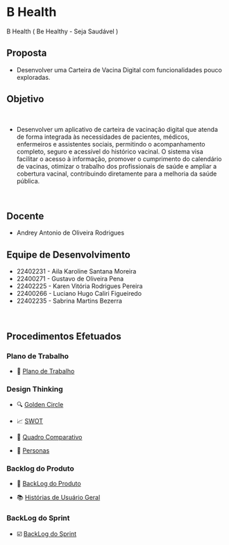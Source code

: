 # B Health
 B Health ( Be Healthy - Seja Saudável )

## Proposta
- Desenvolver uma Carteira de Vacina Digital com funcionalidades pouco exploradas.

## Objetivo
<br>

- Desenvolver um aplicativo de carteira de vacinação digital que atenda de forma integrada às necessidades de pacientes, médicos, enfermeiros e assistentes sociais, permitindo o acompanhamento completo, seguro e acessível do histórico vacinal. O sistema visa facilitar o acesso à informação, promover o cumprimento do calendário de vacinas, otimizar o trabalho dos profissionais de saúde e ampliar a cobertura vacinal, contribuindo diretamente para a melhoria da saúde pública.
<br>

## Docente
- Andrey Antonio de Oliveira Rodrigues

## Equipe de Desenvolvimento 

- 22402231 - Aila Karoline Santana Moreira     
- 22400271 - Gustavo de Oliveira Pena        
- 22402225 - Karen Vitória Rodrigues Pereira   
- 22400266 - Luciano Hugo Caliri Figueiredo    
- 22402235 - Sabrina Martins Bezerra 
<br>

## Procedimentos Efetuados

### Plano de Trabalho
- :speech_balloon: [Plano de Trabalho](https://github.com/hisokarenn/ES1-TP1/blob/3024e4547f1b4d19a0e6e4d1fa4128f276cb2b77/Ideacao_Especificacao/1_Plano_de_Trabalho/Plano_de_Trabalho.md)

### Design Thinking
- :mag: [Golden Circle](https://github.com/hisokarenn/ES1-TP1/blob/d64d984eea579a135c9c3db8bac4e7259134389f/Ideacao_Especificacao/2_Design_Thinking/1_Golden_Circle.md)

- :chart_with_upwards_trend: [SWOT](https://github.com/hisokarenn/ES1-TP1/blob/0a060202032f5070a14d8f3f0acd199e28d37678/Ideacao_Especificacao/2_Design_Thinking/2_SWOT.md)

- :twisted_rightwards_arrows: [Quadro Comparativo](https://github.com/hisokarenn/ES1-TP1/blob/d64d984eea579a135c9c3db8bac4e7259134389f/Ideacao_Especificacao/2_Design_Thinking/3_Quadro_Comparativo.md)

- :bust_in_silhouette: [Personas](https://github.com/hisokarenn/ES1-TP1/blob/d64d984eea579a135c9c3db8bac4e7259134389f/Ideacao_Especificacao/2_Design_Thinking/4_Personas.md)
  
### Backlog do Produto
- :busts_in_silhouette: [BackLog do Produto](https://github.com/hisokarenn/ES1-TP1/blob/3c7cdc2df9208b37f6b2d58faed286d33cebb316/Ideacao_Especificacao/3_BackLog_do_Produto/BackLog_do_Produto.md)

- :books: [Histórias de Usuário Geral](https://github.com/hisokarenn/ES1-TP1/blob/d64d984eea579a135c9c3db8bac4e7259134389f/Ideacao_Especificacao/3_BackLog_do_Produto/Hist%C3%B3rias_de_usu%C3%A1rio.md)

### BackLog do Sprint
- :ballot_box_with_check: [BackLog do Sprint](https://github.com/hisokarenn/ES1-TP1/blob/0b3146d585bfd504fdefc0dddedc8519fd822b6d/Ideacao_Especificacao/4_BackLog_do_Sprint/BackLog_do_Sprint.md)
